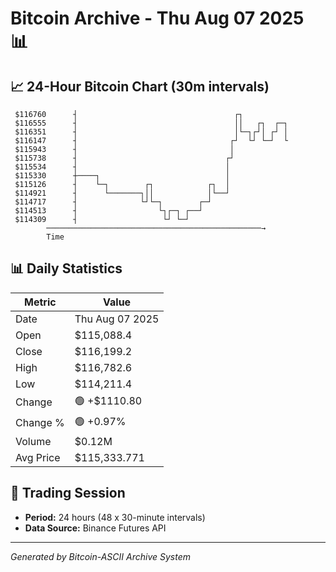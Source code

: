 # Bitcoin Archive - Thu Aug 07 2025 📊

## 📈 24-Hour Bitcoin Chart (30m intervals)

```
 $116760      ┤                                   ┌┐           
 $116555      ┤                                   ││   ┌┐  ┌─┐ 
 $116351      ┤                                   │└─┐┌┘│ ┌┘ │ 
 $116147      ┤                                  ┌┘  └┘ └─┘  └ 
 $115943      ┤                                  │             
 $115738      ┤                                 ┌┘             
 $115534      ┤                                 │              
 $115330      ┼────┐                            │              
 $115126      ┤    └─┐        ┌┐            ┌┐  │              
 $114921      ┤      └───────┐││            │└──┘              
 $114717      ┤              └┘└─┐        ┌─┘                  
 $114513      ┤                  └┐┌─┐ ┌──┘                    
 $114309      ┤                   └┘ └─┘                       
        ────────────────────────────────────────────────→
        Time
```

## 📊 Daily Statistics

| Metric | Value |
|--------|-------|
| Date | Thu Aug 07 2025 |
| Open | $115,088.4 |
| Close | $116,199.2 |
| High | $116,782.6 |
| Low | $114,211.4 |
| Change | 🟢 +$1110.80 |
| Change % | 🟢 +0.97% |
| Volume | $0.12M |
| Avg Price | $115,333.771 |

## 📅 Trading Session

- **Period:** 24 hours (48 x 30-minute intervals)
- **Data Source:** Binance Futures API

---
*Generated by Bitcoin-ASCII Archive System*
